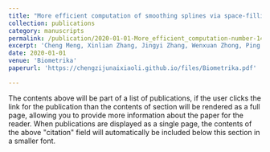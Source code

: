 ```yaml
---
title: "More efficient computation of smoothing splines via space-filling basis selection"
collection: publications
category: manuscripts
permalink: /publication/2020-01-01-More_efficient_computation-number-14
excerpt: 'Cheng Meng, Xinlian Zhang, Jingyi Zhang, Wenxuan Zhong, Ping Ma'
date: 2020-01-01
venue: 'Biometrika'
paperurl: 'https://chengzijunaixiaoli.github.io/files/Biometrika.pdf'

---
```


The contents above will be part of a list of publications, if the user clicks the link for the publication than the contents of section will be rendered as a full page, allowing you to provide more information about the paper for the reader. When publications are displayed as a single page, the contents of the above "citation" field will automatically be included below this section in a smaller font.